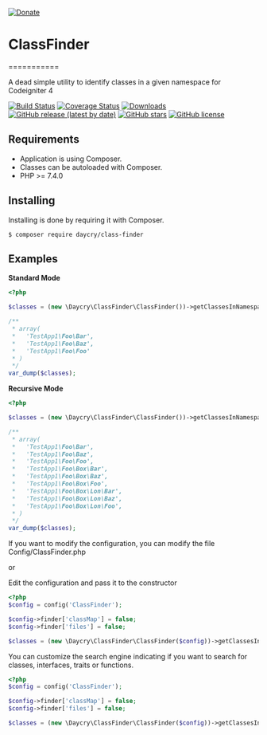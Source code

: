 [![Donate](https://img.shields.io/badge/Donate-PayPal-green.svg)](https://www.paypal.com/donate?business=SYC5XDT23UZ5G&no_recurring=0&item_name=Thank+you%21&currency_code=EUR)

# ClassFinder
===========

A dead simple utility to identify classes in a given namespace for Codeigniter 4

[![Build Status](https://github.com/daycry/class-finder/workflows/PHP%20Tests/badge.svg)](https://github.com/daycry/class-finder/actions?query=workflow%3A%22PHP+Tests%22)
[![Coverage Status](https://coveralls.io/repos/github/daycry/class-finder/badge.svg?branch=master)](https://coveralls.io/github/daycry/class-finder?branch=master)
[![Downloads](https://poser.pugx.org/daycry/class-finder/downloads)](https://packagist.org/packages/daycry/class-finder)
[![GitHub release (latest by date)](https://img.shields.io/github/v/release/daycry/class-finder)](https://packagist.org/packages/daycry/class-finder)
[![GitHub stars](https://img.shields.io/github/stars/daycry/class-finder)](https://packagist.org/packages/daycry/class-finder)
[![GitHub license](https://img.shields.io/github/license/daycry/class-finder)](https://github.com/daycry/class-finder/blob/master/LICENSE)

Requirements
------------

* Application is using Composer.
* Classes can be autoloaded with Composer.
* PHP >= 7.4.0

Installing
----------

Installing is done by requiring it with Composer.

```
$ composer require daycry/class-finder
```

Examples
--------

**Standard Mode**

```php
<?php

$classes = (new \Daycry\ClassFinder\ClassFinder())->getClassesInNamespace('Daycry');

/**
 * array(
 *   'TestApp1\Foo\Bar',
 *   'TestApp1\Foo\Baz',
 *   'TestApp1\Foo\Foo'
 * )
 */
var_dump($classes);
```

**Recursive Mode**

```php
<?php

$classes = (new \Daycry\ClassFinder\ClassFinder())->getClassesInNamespace('Daycry', \Daycry\ClassFinder\ClassFinder::RECURSIVE_MODE);

/**
 * array(
 *   'TestApp1\Foo\Bar',
 *   'TestApp1\Foo\Baz',
 *   'TestApp1\Foo\Foo',
 *   'TestApp1\Foo\Box\Bar',
 *   'TestApp1\Foo\Box\Baz',
 *   'TestApp1\Foo\Box\Foo',
 *   'TestApp1\Foo\Box\Lon\Bar',
 *   'TestApp1\Foo\Box\Lon\Baz',
 *   'TestApp1\Foo\Box\Lon\Foo',
 * )
 */
var_dump($classes);
```


If you want to modify the configuration, you can modify the file Config/ClassFinder.php

or

Edit the configuration and pass it to the constructor

```php
<?php
$config = config('ClassFinder');

$config->finder['classMap'] = false;
$config->finder['files'] = false;

$classes = (new \Daycry\ClassFinder\ClassFinder($config))->getClassesInNamespace('Daycry', \Daycry\ClassFinder\ClassFinder::RECURSIVE_MODE);
```

You can customize the search engine indicating if you want to search for classes, interfaces, traits or functions.

```php
<?php
$config = config('ClassFinder');

$config->finder['classMap'] = false;
$config->finder['files'] = false;

$classes = (new \Daycry\ClassFinder\ClassFinder($config))->getClassesInNamespace('Daycry', \Daycry\ClassFinder\ClassFinder::RECURSIVE_MODE | \Daycry\ClassFinder\ClassFinder::ALLOW_CLASSES | \Daycry\ClassFinder\ClassFinder::ALLOW_INTERFACES | \Daycry\ClassFinder\ClassFinder::ALLOW_TRAITS | \Daycry\ClassFinder\ClassFinder::ALLOW_FUNCTIONS );
```